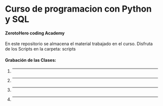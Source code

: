 # Curso de programacion con Python y SQL
#### ZerotoHero coding Academy

En este repositorio se almacena el material trabajado en el curso.
Disfruta de los Scripts en la carpeta: scripts

#### Grabación de las Clases:
1. ----
2. ----
3. ----
4. ----